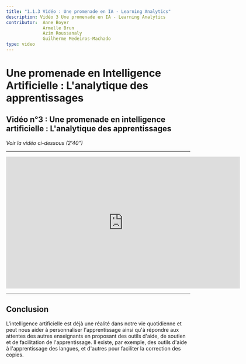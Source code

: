 ```yaml
---
title: "1.1.3 Vidéo : Une promenade en IA - Learning Analytics"
description: Vidéo 3 Une promenade en IA - Learning Analytics
contributor:  Anne Boyer
              Armelle Brun
              Azim Roussanaly
              Guilherme Medeiros-Machado
type: video
---
```


# Une promenade en Intelligence Artificielle : L'analytique des apprentissages
## Vidéo n°3 : Une promenade en intelligence artificielle : L'analytique des apprentissages
_Voir la vidéo ci-dessous (2'40")_


----------
<center><iframe width="640" height="360" src="https://www.youtube.com/embed/Mg8lwfRMEbI?rel=0&showinfo=0&cc_load_policy=1&hl=fr&modestbranding=1" frameborder="0" allowfullscreen></iframe></center>

-----------

## Conclusion
L'intelligence artificielle est déjà une réalité dans notre vie quotidienne et peut nous aider à personnaliser l'apprentissage ainsi qu'à répondre aux attentes des autres enseignants en proposant des outils d'aide, de soutien et de facilitation de l'apprentissage. Il existe, par exemple, des outils d'aide à l'apprentissage des langues, et d'autres pour faciliter la correction des copies.
